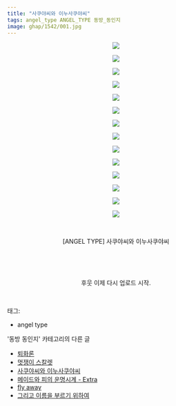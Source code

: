 ```yaml
---
title: "사쿠야씨와 이누사쿠야씨"
tags: angel_type ANGEL_TYPE 동방_동인지
image: ghap/1542/001.jpg
---
```

<div class="article">
<p style="text-align: center; clear: none; float: none;"><img src="{{ site.nasurl }}/ghap/1542/001.jpg"/></p>
<p style="text-align: center; clear: none; float: none;"><img src="{{ site.nasurl }}/ghap/1542/002.jpg"/></p>
<p style="text-align: center; clear: none; float: none;"><img src="{{ site.nasurl }}/ghap/1542/003.jpg"/></p>
<p style="text-align: center; clear: none; float: none;"><img src="{{ site.nasurl }}/ghap/1542/004.jpg"/></p>
<p style="text-align: center; clear: none; float: none;"><img src="{{ site.nasurl }}/ghap/1542/005.jpg"/></p>
<p style="text-align: center; clear: none; float: none;"><img src="{{ site.nasurl }}/ghap/1542/006.jpg"/></p>
<p style="text-align: center; clear: none; float: none;"><img src="{{ site.nasurl }}/ghap/1542/007.jpg"/></p>
<p style="text-align: center; clear: none; float: none;"><img src="{{ site.nasurl }}/ghap/1542/008.jpg"/></p>
<p style="text-align: center; clear: none; float: none;"><img src="{{ site.nasurl }}/ghap/1542/009.jpg"/></p>
<p style="text-align: center; clear: none; float: none;"><img src="{{ site.nasurl }}/ghap/1542/010.jpg"/></p>
<p style="text-align: center; clear: none; float: none;"><img src="{{ site.nasurl }}/ghap/1542/011.jpg"/></p>
<p style="text-align: center; clear: none; float: none;"><img src="{{ site.nasurl }}/ghap/1542/012.jpg"/></p>
<p style="text-align: center; clear: none; float: none;"><img src="{{ site.nasurl }}/ghap/1542/013.jpg"/></p>
<p style="text-align: center; clear: none; float: none;"><img src="{{ site.nasurl }}/ghap/1542/014.jpg"/></p>
<p style="text-align: center; clear: none; float: none;"><br/></p>
<p style="text-align: center; clear: none; float: none;">[ANGEL TYPE] 사쿠야씨와 이누사쿠야씨</p>
<p style="text-align: center; clear: none; float: none;"><br/></p>
<p style="text-align: center; clear: none; float: none;"><br/></p>
<p style="text-align: center; clear: none; float: none;">후웃 이제 다시 업로드 시작.</p>
<p><br/></p>
</div><div class="tagTrail">
<p>태그: </p>
<ul>
<li>angel type</li>
</ul>
</div><div class="another">
<p>'동방 동인지' 카테고리의 다른 글</p>
<ul>
<li><a href="/2016-08-13-ghap_1544">퇴화론</a></li>
<li><a href="/2016-08-13-ghap_1543">멋쟁이 스칼렛</a></li>
<li><a href="/2016-08-13-ghap_1542">사쿠야씨와 이누사쿠야씨</a></li>
<li><a href="/2016-08-12-ghap_1541">메이드와 피의 운명시계 - Extra</a></li>
<li><a href="/2016-08-12-ghap_1539">fly away</a></li>
<li><a href="/2016-08-12-ghap_1538">그리고 이름을 부르기 위하여</a></li>
</ul>
</div><div class="cb_module cb_fluid">
<div class="cb_wrt cb_profile">
</div><!-- commentList close -->
</div>
<br/>
<p id="refer"></p>
<br/>
